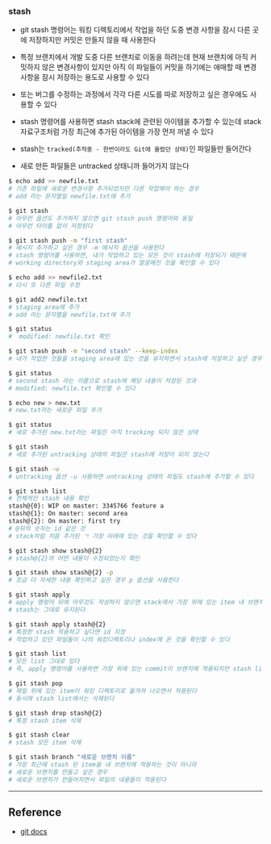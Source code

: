 ### stash

- git stash 명령어는 워킹 디렉토리에서 작업을 하던 도중 변경 사항을 잠시 다른 곳에 저장하지만 커밋은 만들지 않을 때 사용한다

- 특정 브랜치에서 개발 도중 다른 브랜치로 이동을 하려는데 현재 브랜치에 아직 커밋하지 않은 변경사항이 있지만 아직 이 파일들이 커밋을 하기에는 애매할 때 변경사항을 잠시 저장하는 용도로 사용할 수 있다

- 또는 버그를 수정하는 과정에서 각각 다른 시도를 따로 저장하고 싶은 경우에도 사용할 수 있다

- stash 명령어를 사용하면 stash stack에 관련된 아이템을 추가할 수 있는데 stack 자료구조처럼 가장 최근에 추가된 아이템을 가장 먼저 꺼낼 수 있다

- stash는 `tracked(추적중 - 한번이라도 Git에 올렸던 상태)`인 파일들만 들어간다

- 새로 만든 파일들은 untracked 상태니까 들어가지 않는다

```bash
$ echo add >> newfile.txt
# 기존 파일에 새로운 변경사항 추가되었지만 다른 작업해야 하는 경우
# add 라는 문자열일 newfile.txt에 추가

$ git stash
# 아무런 옵션도 추가하지 않으면 git stash push 명령어와 동일
# 아무런 타이틀 없이 저장된다

$ git stash push -m "first stash"
# 메시지 추가하고 싶은 경우 -m 메시지 옵션을 사용한다
# stash 명령어를 사용하면, 내가 작업하고 있는 모든 것이 stash에 저장되기 때문에
# working directory와 staging area가 깔끔해진 것을 확인할 수 있다

$ echo add >> newfile2.txt
# 다시 또 다른 파일 수정

$ git add2 newfile.txt
# staging area에 추가
# add 라는 문자열을 newfile.txt에 추가

$ git status
#  modified: newfile.txt 확인

$ git stash push -m "second stash" --keep-index
# 내가 작업한 것들을 staging area에 있는 것을 유지하면서 stash에 저장하고 싶은 경우

$ git status
# second stash 라는 이름으로 stash에 해당 내용이 저장된 것과
# modified: newfile.txt 확인할 수 있다

$ echo new > new.txt
# new.txt라는 새로운 파일 추가

$ git status
# 새로 추가된 new.txt라는 파일은 아직 tracking 되지 않은 상태

$ git stash
# 새로 추가된 untracking 상태의 파일은 stash에 저장이 되지 않는다

$ git stash -u
# untracking 옵션 -u 사용하면 untracking 상태의 파일도 stash에 추가할 수 있다

$ git stash list
# 전체적인 stash 내용 확인
stash@{0}: WIP on master: 3345766 feature a
stash@{1}: On master: second area
stash@{2}: On master: first try
# @뒤의 숫자는 id 같은 것
# stack처럼 처음 추가된 ㄱ 가장 아래에 있는 것을 확인할 수 있다

$ git stash show stash@{2}
# stash@{2}의 어떤 내용이 수정되었는지 확인

$ git stash show stash@{2} -p
# 조금 더 자세한 내용 확인하고 싶은 경우 p 옵션을 사용한다

$ git stash apply
# apply 명렁어 뒤에 아무것도 작성하지 않으면 stack에서 가장 위에 있는 item 내 브랜치에 적용되면서
# stash는 그대로 유지된다

$ git stash apply stash@{2}
# 특정한 stash 적용하고 싶다면 id 지정
# 작업하고 있던 파일들이 나의 워킹디렉토리나 index에 온 것을 확인할 수 있다

$ git stash list
# 모든 list 그대로 있다
# 즉, apply 명령어를 사용하면 가장 위에 있는 commit이 브랜치에 적용되지만 stash list에서 삭제되지는 않는다

$ git stash pop
# 제일 위에 있는 item이 워킹 디렉토리로 옮겨져 나오면서 적용된다
# 동시에 stash list에서는 삭제된다

$ git stash drop stash@{2}
# 특정 stash item 삭제

$ git stash clear
# stash 모든 item 삭제

$ git stash branch "새로운 브랜치 이름"
# 가장 최근에 stash 된 item을 내 브랜치에 적용하는 것이 아니라
# 새로운 브랜치를 만들고 싶은 경우
# 새로운 브랜치가 만들어지면서 파일의 내용들이 적용된다
```

---

## Reference

- [git docs](https://git-scm.com/docs/git-stash)
